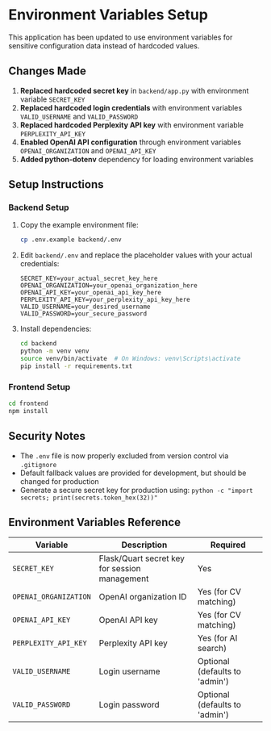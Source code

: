 # Environment Variables Setup

This application has been updated to use environment variables for sensitive configuration data instead of hardcoded values.

## Changes Made

1. **Replaced hardcoded secret key** in `backend/app.py` with environment variable `SECRET_KEY`
2. **Replaced hardcoded login credentials** with environment variables `VALID_USERNAME` and `VALID_PASSWORD`
3. **Replaced hardcoded Perplexity API key** with environment variable `PERPLEXITY_API_KEY`
4. **Enabled OpenAI API configuration** through environment variables `OPENAI_ORGANIZATION` and `OPENAI_API_KEY`
5. **Added python-dotenv** dependency for loading environment variables

## Setup Instructions

### Backend Setup

1. Copy the example environment file:
   ```bash
   cp .env.example backend/.env
   ```

2. Edit `backend/.env` and replace the placeholder values with your actual credentials:
   ```env
   SECRET_KEY=your_actual_secret_key_here
   OPENAI_ORGANIZATION=your_openai_organization_here
   OPENAI_API_KEY=your_openai_api_key_here
   PERPLEXITY_API_KEY=your_perplexity_api_key_here
   VALID_USERNAME=your_desired_username
   VALID_PASSWORD=your_secure_password
   ```

3. Install dependencies:
   ```bash
   cd backend
   python -m venv venv
   source venv/bin/activate  # On Windows: venv\Scripts\activate
   pip install -r requirements.txt
   ```

### Frontend Setup

```bash
cd frontend
npm install
```

## Security Notes

- The `.env` file is now properly excluded from version control via `.gitignore`
- Default fallback values are provided for development, but should be changed for production
- Generate a secure secret key for production using: `python -c "import secrets; print(secrets.token_hex(32))"`

## Environment Variables Reference

| Variable | Description | Required |
|----------|-------------|----------|
| `SECRET_KEY` | Flask/Quart secret key for session management | Yes |
| `OPENAI_ORGANIZATION` | OpenAI organization ID | Yes (for CV matching) |
| `OPENAI_API_KEY` | OpenAI API key | Yes (for CV matching) |
| `PERPLEXITY_API_KEY` | Perplexity API key | Yes (for AI search) |
| `VALID_USERNAME` | Login username | Optional (defaults to 'admin') |
| `VALID_PASSWORD` | Login password | Optional (defaults to 'admin') |